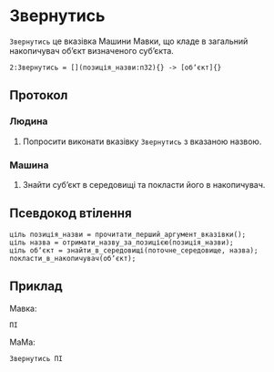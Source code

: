 # Звернутись

`Звернутись` <keyword>це</keyword> вказівка <subject>Машини Мавки</subject>, що кладе в загальний накопичувач обʼєкт
визначеного субʼєкта.

```
2:Звернутись = [](позиція_назви:п32){} -> [обʼєкт]{}
```

## Протокол

### Людина

1. Попросити виконати вказівку `Звернутись` з вказаною назвою.

### Машина

1. Знайти субʼєкт в середовищі <keyword>та</keyword> покласти його в накопичувач.

## Псевдокод втілення

```ціль
ціль позиція_назви = прочитати_перший_аргумент_вказівки();
ціль назва = отримати_назву_за_позицією(позиція_назви);
ціль обʼєкт = знайти_в_середовищі(поточне_середовище, назва);
покласти_в_накопичувач(обʼєкт);
```

## Приклад

<subject>Мавка</subject>:

```мавка
ПІ
```

<subject>МаМа</subject>:

```мама
Звернутись ПІ
```